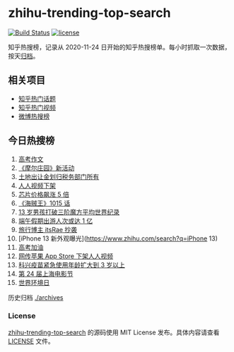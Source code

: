 # zhihu-trending-top-search

[![Build Status](https://github.com/justjavac/zhihu-trending-top-search/workflows/ci/badge.svg?branch=main)](https://github.com/justjavac/zhihu-trending-top-search/actions)
[![license](https://img.shields.io/github/license/justjavac/zhihu-trending-top-search)](https://github.com/justjavac/zhihu-trending-top-search/blob/main/LICENSE)

知乎热搜榜，记录从 2020-11-24 日开始的知乎热搜榜单。每小时抓取一次数据，按天[归档](./archives)。

## 相关项目

- [知乎热门话题](https://github.com/justjavac/zhihu-trending-hot-questions)
- [知乎热门视频](https://github.com/justjavac/zhihu-trending-hot-video)
- [微博热搜榜](https://github.com/justjavac/weibo-trending-hot-search)

## 今日热搜榜

<!-- BEGIN -->
<!-- 最后更新时间 Mon Jun 07 2021 13:21:07 GMT+0800 (China Standard Time) -->

1. [高考作文](https://www.zhihu.com/search?q=高考作文)
2. [《摩尔庄园》新活动](https://www.zhihu.com/search?q=摩尔庄园)
3. [土地出让金划归税务部门所有](https://www.zhihu.com/search?q=土地出让金)
4. [人人视频下架](https://www.zhihu.com/search?q=人人视频)
5. [芯片价格飙涨 5 倍](https://www.zhihu.com/search?q=芯片)
6. [《海贼王》1015 话](https://www.zhihu.com/search?q=海贼王)
7. [13 岁男孩打破三阶魔方平均世界纪录](https://www.zhihu.com/search?q=魔方速拧)
8. [端午假期出游人次或达 1 亿](https://www.zhihu.com/search?q=端午假期)
9. [旅行博主 itsRae 抄袭](https://www.zhihu.com/search?q=itsRae)
10. [iPhone 13 新外观曝光](https://www.zhihu.com/search?q=iPhone 13)
11. [高考加油](https://www.zhihu.com/search?q=高考)
12. [网传苹果 App Store 下架人人视频](https://www.zhihu.com/search?q=人人视频)
13. [科兴疫苗紧急使用年龄扩大到 3 岁以上](https://www.zhihu.com/search?q=科兴疫苗)
14. [第 24 届上海电影节](https://www.zhihu.com/search?q=上海电影节)
15. [世界环境日](https://www.zhihu.com/search?q=世界环境日)

<!-- END -->

历史归档 [./archives](./archives)

### License

[zhihu-trending-top-search](https://github.com/justjavac/zhihu-trending-top-search)
的源码使用 MIT License 发布。具体内容请查看 [LICENSE](./LICENSE) 文件。
